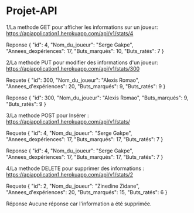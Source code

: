 # Projet-API

1/La methode GET pour afficher les informations sur un joueur: https://apiapplication1.herokuapp.com/api/v1/stats/4

Reponse
{
    "id": 4,
    "Nom_du_joueur": "Serge Gakpe",
    "Annees_dexpériences": 17,
    "Buts_marqués": 10,
    "Buts_ratés": 7
}



2/La methode PUT pour modifier des informations d'un joueur: https://apiapplication1.herokuapp.com/api/v1/stats/300

Requete
{
    "id": 300,
    "Nom_du_joueur": "Alexis Romao",
    "Annees_d'expériences": 20,
    "Buts_marqués": 9,
    "Buts_ratés": 9
}


 Reponse
{
    "id": 300,
    "Nom_du_joueur": "Alexis Romao",
    "Buts_marqués": 9,
    "Buts_ratés": 9
}



3/La methode POST pour Insérer : https://apiapplication1.herokuapp.com/api/v1/stats/

Requete
{
    "id": 4,
    "Nom_du_joueur": "Serge Gakpe",
    "Annees_dexpériences": 17,
    "Buts_marqués": 17,
    "Buts_ratés": 7
}

Reponse
{
    "id": 4,
    "Nom_du_joueur": "Serge Gakpe",
    "Annees_dexpériences": 17,
    "Buts_marqués": 17,
    "Buts_ratés": 7
}



4/La methode DELETE pour supprimer des informations : https://apiapplication1.herokuapp.com/api/v1/stats/2

Requete
{
    "id": 2,
    "Nom_du_joueur": "Zinedine Zidane",
    "Annees_d'expériences": 20,
    "Buts_marqués": 15,
    "Buts_ratés": 6
}

Réponse
 Aucune réponse car l'information a été supprimée.


